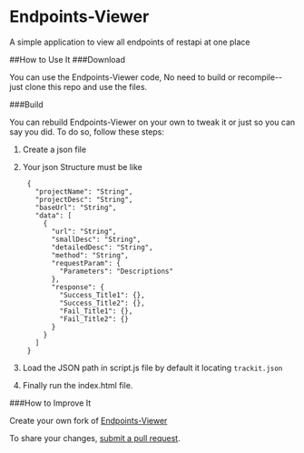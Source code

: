 Endpoints-Viewer
================

A simple application to view all endpoints of restapi at one place

##How to Use It
###Download

You can use the Endpoints-Viewer code, No need to build or recompile--just clone this repo and use the files.

###Build

You can rebuild Endpoints-Viewer on your own to tweak it or just so you can say you did. To do so, follow these steps:

1. Create a json file 
2. Your json Structure must be like 
          
        {
		  "projectName": "String",
		  "projectDesc": "String",
		  "baseUrl": "String",
		  "data": [
		    {
		      "url": "String",
		      "smallDesc": "String",
		      "detailedDesc": "String",
		      "method": "String",
		      "requestParam": {
		        "Parameters": "Descriptions"
		      },
		      "response": {
		        "Success_Title1": {},
		        "Success_Title2": {},
		        "Fail_Title1": {},
		        "Fail_Title2": {}
		      }
		    }
		  ]
		}
  
3. Load the JSON path in script.js file by default it locating  `trackit.json`
4. Finally run the index.html file.

###How to Improve It

Create your own fork of [Endpoints-Viewer](https://github.com/SaravananRajaraman/Endpoints-Viewer)

To share your changes, [submit a pull request](https://github.com/SaravananRajaraman/Endpoints-Viewer/compare?expand=1).

